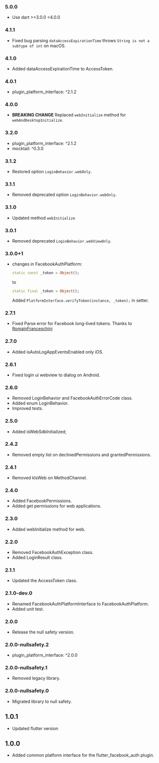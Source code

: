 ### 5.0.0
- Use dart >=3.0.0 <4.0.0

### 4.1.1
- Fixed bug parsing `dataAccessExpirationTime` throws `String is not a subtype of int` on macOS.
### 4.1.0
- Added dataAccessExpirationTime to AccessToken.
### 4.0.1
- plugin_platform_interface: ^2.1.2
### 4.0.0
- **BREAKING CHANGE**
    Replaced `webInitialize` method for `webAndDesktopInitialize`.
### 3.2.0
- plugin_platform_interface: ^2.1.2
- mocktail: ^0.3.0

### 3.1.2
- Restored option `LoginBehavior.webOnly`.
### 3.1.1
- Removed deprecated option `LoginBehavior.webOnly`.

### 3.1.0
- Updated method `webInitialize`


### 3.0.1
- Removed deprecated `LoginBehavior.webViewOnly`.
### 3.0.0+1
* changes in FacebookAuthPlatform:

    ```dart
    static const _token = Object();
    ```
    to 
    ```dart
    static final _token = Object();
    ```


    Added `PlatformInterface.verifyToken(instance, _token);` in setter.

### 2.7.1
- Fixed Parse error for Facebook long-lived tokens. Thanks to [RomainFranceschini](https://github.com/RomainFranceschini)
### 2.7.0
- Added isAutoLogAppEventsEnabled only iOS.

### 2.6.1
- Fixed login ui webview to dialog on Android.
### 2.6.0
- Removed LoginBehavior and FacebookAuthErrorCode class.
- Added enum LoginBehavior.
- Improved tests.
### 2.5.0
- Added isWebSdkInitialized;

### 2.4.2
- Removed empty list on declinedPermissions and grantedPermissions.

### 2.4.1
- Removed kIsWeb on MethodChannel.
### 2.4.0
- Added FacebookPermissions.
- Added get permissions for web applications.

### 2.3.0
- Added webInitialize method for web.

### 2.2.0
- Removed FacebookAuthException class.
- Added LoginResult class.

### 2.1.1
- Updated the AccessToken class.


### 2.1.0-dev.0
- Renamed FacebookAuthPlatformInterface to FacebookAuthPlatform.
- Added unit test.

### 2.0.0
-  Release the null safety version.

### 2.0.0-nullsafety.2
-  plugin_platform_interface: ^2.0.0

### 2.0.0-nullsafety.1
-  Removed legacy library.

### 2.0.0-nullsafety.0
-  Migrated library to null safety.


## 1.0.1
- Updated flutter version


## 1.0.0
- Added common platform interface for the flutter_facebook_auth plugin.
